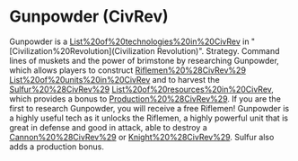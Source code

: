 # Gunpowder (CivRev)

Gunpowder is a [List%20of%20technologies%20in%20CivRev](technology) in "[Civilization%20Revolution](Civilization Revolution)".
Strategy.
Command lines of muskets and the power of brimstone by researching Gunpowder, which allows players to construct [Riflemen%20%28CivRev%29](Riflemen) [List%20of%20units%20in%20CivRev](units) and to harvest the [Sulfur%20%28CivRev%29](Sulfur) [List%20of%20resources%20in%20CivRev](resource), which provides a bonus to [Production%20%28CivRev%29](production). If you are the first to research Gunpowder, you will receive a free Riflemen!
Gunpowder is a highly useful tech as it unlocks the Riflemen, a highly powerful unit that is great in defense and good in attack, able to destroy a [Cannon%20%28CivRev%29](Cannon) or [Knight%20%28CivRev%29](Knight). Sulfur also adds a production bonus.